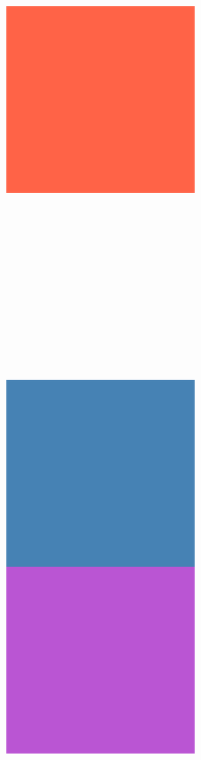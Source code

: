 <!DOCTYPE html>
<html lang="en">
<head>
    <meta charset="UTF-8">
    <meta name="viewport" content="width=device-width, initial-scale=1.0">
    <meta http-equiv="X-UA-Compatible" content="ie=edge">
    <title>滚动背景图示例</title>
    <style>
        * {
            margin: 0;
        }
        .box {
            width: 100%;
            height: 500px;
            background: url("https://www.luffycity.com/static/img/width-bank.1c9d1b0.png") no-repeat center center;
            background-attachment: fixed;
        }
        .d1 {
            height: 500px;
            background-color: tomato;
        }
        .d2 {
            height: 500px;
            background-color: steelblue;
        }
        .d3 {
            height: 500px;
            background-color: mediumorchid;
        }
    </style>
</head>
<body>
    <div class="d1"></div>
    <div class="box"></div>
    <div class="d2"></div>
    <div class="d3"></div>
</body>
</html>

